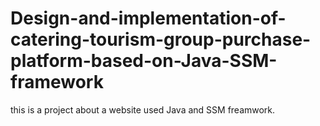 # Design-and-implementation-of-catering-tourism-group-purchase-platform-based-on-Java-SSM-framework
this is a project about a website  used Java and SSM freamwork.
